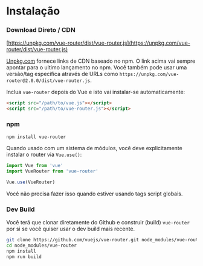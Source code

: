# Instalação

### Download Direto / CDN

[https://unpkg.com/vue-router/dist/vue-router.js](https://unpkg.com/vue-router/dist/vue-router.js)

<!--email_off-->
[Unpkg.com](https://unpkg.com) fornece links de CDN baseado no npm. O link acima vai sempre apontar para o ultimo lançamento no npm. Você também pode usar uma versão/tag específica através de URLs como
 `https://unpkg.com/vue-router@2.0.0/dist/vue-router.js`.
<!--/email_off-->

Inclua `vue-router` depois do Vue e isto vai instalar-se automaticamente:

``` html
<script src="/path/to/vue.js"></script>
<script src="/path/to/vue-router.js"></script>
```

### npm

``` bash
npm install vue-router
```

Quando usado com um sistema de módulos, você deve explicitamente instalar o router via `Vue.use()`:

``` js
import Vue from 'vue'
import VueRouter from 'vue-router'

Vue.use(VueRouter)
```

Você não precisa fazer isso quando estiver usando tags script globais.

### Dev Build

Você terá que clonar diretamente do Github e construir (build) `vue-router` por si
se você quiser usar o dev build mais recente.

``` bash
git clone https://github.com/vuejs/vue-router.git node_modules/vue-router
cd node_modules/vue-router
npm install
npm run build
```
